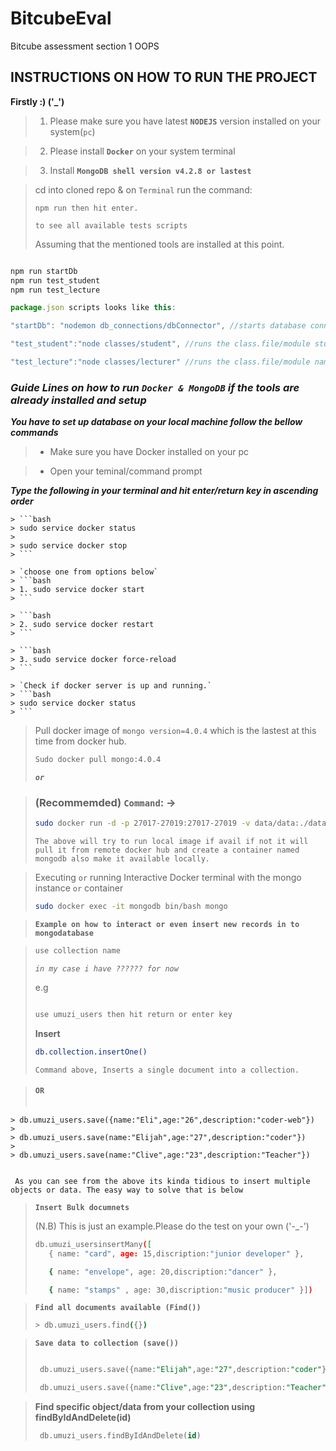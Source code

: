 # BitcubeEval
Bitcube assessment section 1 OOPS


## INSTRUCTIONS ON HOW TO RUN THE PROJECT

**Firstly :)  ('_')**

> 1. Please make sure you have latest **`NODEJS`** version installed on your system(`pc`)

>  2. Please install **`Docker`** on your system terminal

>  3. Install **`MongoDB shell version v4.2.8 or lastest`**

> cd into cloned repo & on `Terminal` run the command:
>
> ```
> npm run then hit enter.
>
> ```
> `to see all available tests scripts`
>
>Assuming that the mentioned tools are installed at this point.
 ```js

 npm run startDb
 npm run test_student
 npm run test_lecture

 package.json scripts looks like this:

"startDb": "nodemon db_connections/dbConnector", //starts database connection

 "test_student":"node classes/student", //runs the class.file/module student and prints out data on the console!!!!!!!!!!!

 "test_lecture":"node classes/lecturer" //runs the class.file/module named leturer and prints out data on the console!!!!!!!!!!!
 ```

>

### ***Guide Lines on how to run `Docker & MongoDB` if the tools are already installed and setup***

***You have to set up database on your local machine follow the bellow commands***

>- Make sure you have Docker installed on your pc

>- Open your teminal/command prompt

***Type the following in your terminal and hit enter/return key in ascending order***
    
>
    > ```bash
    > sudo service docker status
    > 
    > sudo service docker stop
    > ```
>
    > `choose one from options below`
    > ```bash
    > 1. sudo service docker start
    > ```   
> 
    > ```bash
    > 2. sudo service docker restart
    > ```                
>  
    > ```bash
    > 3. sudo service docker force-reload 
    > ```
>
    > `Check if docker server is up and running.`
    > ```bash
    > sudo service docker status
    > ``` 
> Pull docker image of `mongo version=4.0.4` which is the lastest at this time from docker hub.
> ```bash
> Sudo docker pull mongo:4.0.4
> ```
>
> ***`or`***

> ### (Recommemded) `Command`: ->
> ```bash
> sudo docker run -d -p 27017-27019:27017-27019 -v data/data:./data/mongoData --name mongodb mongo:4.0.4
> ```
>  `The above will try to run local image if avail if not it will pull it from remote docker hub and create a container named mongodb also make it available locally.`


> Executing `or` running Interactive Docker terminal with the mongo instance `or` container 
>
> ```bash
> sudo docker exec -it mongodb bin/bash mongo
>```

>**`Example on how to interact or even insert new records in to mongodatabase`**

>```bash    
> use collection name
>``` 
>
> *`in my case i have ?????? for now`*
>
> e.g 
>   
>```bash
>
> use umuzi_users then hit return or enter key
>```
>
> **Insert**
>```bash
> db.collection.insertOne()	
>```
> `Command above, Inserts a single document into a collection.`

> #### `OR` 
>```bash
    > db.umuzi_users.save({name:"Eli",age:"26",description:"coder-web"})
    >
    > db.umuzi_users.save(name:"Elijah",age:"27",description:"coder"})
    >
    > db.umuzi_users.save(name:"Clive",age:"23",description:"Teacher"})
>```
` As you can see from the above its kinda tidious to insert multiple objects or data. The easy way to solve that is below`

 > **`Insert Bulk documnets `**
 >
 > (N.B) This is just an example.Please do the test on your own ('-_-')
>
>```bash
> db.umuzi_usersinsertMany([
>    { name: "card", age: 15,discription:"junior developer" },
>
>    { name: "envelope", age: 20,discription:"dancer" },
>
>    { name: "stamps" , age: 30,discription:"music producer" }])

>  **`Find all documents available (Find())`**
> ```bash
> > db.umuzi_users.find({})

> **`Save data to collection (save())`**
> ```sql
>
>  db.umuzi_users.save({name:"Elijah",age:"27",description:"coder"})
>
>  db.umuzi_users.save({name:"Clive",age:"23",description:"Teacher"})
>```

> **Find specific object/data from your collection using findByIdAndDelete(id)**
>
>```sql
>  db.umuzi_users.findByIdAndDelete(id)
>```